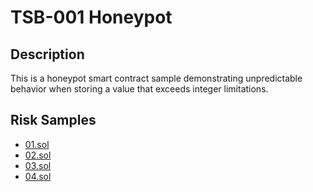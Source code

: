 
# TSB-001 Honeypot
## Description

This is a honeypot smart contract sample demonstrating unpredictable behavior when storing a value that exceeds integer limitations.

## Risk Samples
 
- [01.sol](https://github.com/cryptousersecurity/token-security-benchmark/blob/main/src/TSB-001/samples/01.sol) 
- [02.sol](https://github.com/cryptousersecurity/token-security-benchmark/blob/main/src/TSB-001/samples/02.sol) 
- [03.sol](https://github.com/cryptousersecurity/token-security-benchmark/blob/main/src/TSB-001/samples/03.sol) 
- [04.sol](https://github.com/cryptousersecurity/token-security-benchmark/blob/main/src/TSB-001/samples/04.sol)
